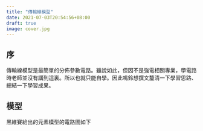 ```yaml
---
title: "傳輸線模型"
date: 2021-07-03T20:54:56+08:00
draft: true
image: cover.jpg
---
```


## 序
傳輸線模型是最簡單的分佈參數電路。雖說如此，但因不是強電相關專業，學電路時老師並沒有講到這裏。所以也就只能自學。因此鳴鈴想撰文釐清一下學習思路、總結一下學習成果。

## 模型
黑維賽給出的元素模型的電路圖如下

